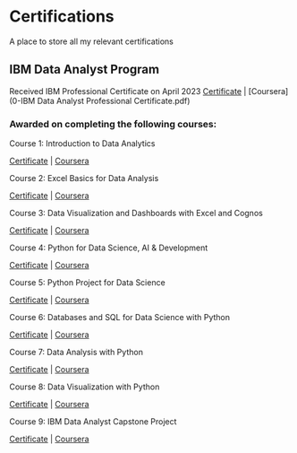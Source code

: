 # Certifications
A place to store all my relevant certifications




## IBM Data Analyst Program
Received IBM Professional Certificate on April 2023
[Certificate]() | [Coursera](0-IBM Data Analyst Professional Certificate.pdf)
### Awarded on completing the following courses:

Course 1: Introduction to Data Analytics

[Certificate]() | [Coursera](https://www.coursera.org/programs/jda20231t5-xjfkx/learn/introduction-to-data-analytics)


Course 2: Excel Basics for Data Analysis

[Certificate]() | [Coursera](https://www.coursera.org/programs/jda20231t5-xjfkx/learn/excel-basics-data-analysis-ibm)


Course 3: Data Visualization and Dashboards with Excel and Cognos

[Certificate]() | [Coursera](https://www.coursera.org/programs/jda20231t5-xjfkx/learn/data-visualization-dashboards-excel-cognos?specialization=ibm-data-analyst)


Course 4: Python for Data Science, AI & Development

[Certificate]() | [Coursera](https://www.coursera.org/programs/jda20231t5-xjfkx/learn/python-for-applied-data-science-ai?specialization=ibm-data-analyst)


Course 5: Python Project for Data Science

[Certificate]() | [Coursera](https://www.coursera.org/programs/jda20231t5-xjfkx/learn/python-project-for-data-science?specialization=ibm-data-analyst)


Course 6: Databases and SQL for Data Science with Python

[Certificate]() | [Coursera](https://www.coursera.org/programs/jda20231t5-xjfkx/learn/sql-data-science?specialization=ibm-data-analyst)


Course 7: Data Analysis with Python

[Certificate]() | [Coursera](https://www.coursera.org/programs/jda20231t5-xjfkx/learn/data-analysis-with-python?specialization=ibm-data-analyst)


Course 8: Data Visualization with Python

[Certificate]() | [Coursera](https://www.coursera.org/programs/jda20231t5-xjfkx/learn/python-for-data-visualization?specialization=ibm-data-analyst)


Course 9: IBM Data Analyst Capstone Project

[Certificate]() | [Coursera](https://www.coursera.org/programs/jda20231t5-xjfkx/learn/ibm-data-analyst-capstone-project?specialization=ibm-data-analyst)
